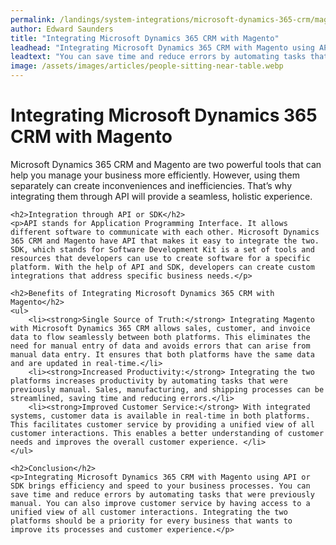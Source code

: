 ```yaml
---
permalink: /landings/system-integrations/microsoft-dynamics-365-crm/magento
author: Edward Saunders
title: "Integrating Microsoft Dynamics 365 CRM with Magento"
leadhead: "Integrating Microsoft Dynamics 365 CRM with Magento using API or SDK brings efficiency and speed to your business processes"
leadtext: "You can save time and reduce errors by automating tasks that were previously manual. You can also improve customer service by having access to a unified view of all customer interactions. Integrating the two platforms should be a priority for every business that wants to improve its processes and customer experience."
image: /assets/images/articles/people-sitting-near-table.webp
---
```

<div class="arttext">	<h1>Integrating Microsoft Dynamics 365 CRM with Magento</h1>
	<p>Microsoft Dynamics 365 CRM and Magento are two powerful tools that can help you manage your business more efficiently. However, using them separately can create inconveniences and inefficiencies. That’s why integrating them through API will provide a seamless, holistic experience.</p>

	<h2>Integration through API or SDK</h2>
	<p>API stands for Application Programming Interface. It allows different software to communicate with each other. Microsoft Dynamics 365 CRM and Magento have API that makes it easy to integrate the two. SDK, which stands for Software Development Kit is a set of tools and resources that developers can use to create software for a specific platform. With the help of API and SDK, developers can create custom integrations that address specific business needs.</p>

	<h2>Benefits of Integrating Microsoft Dynamics 365 CRM with Magento</h2>
	<ul>
		<li><strong>Single Source of Truth:</strong> Integrating Magento with Microsoft Dynamics 365 CRM allows sales, customer, and invoice data to flow seamlessly between both platforms. This eliminates the need for manual entry of data and avoids errors that can arise from manual data entry. It ensures that both platforms have the same data and are updated in real-time.</li>
		<li><strong>Increased Productivity:</strong> Integrating the two platforms increases productivity by automating tasks that were previously manual. Sales, manufacturing, and shipping processes can be streamlined, saving time and reducing errors.</li>
		<li><strong>Improved Customer Service:</strong> With integrated systems, customer data is available in real-time in both platforms. This facilitates customer service by providing a unified view of all customer interactions. This enables a better understanding of customer needs and improves the overall customer experience. </li>
	</ul>

	<h2>Conclusion</h2>
	<p>Integrating Microsoft Dynamics 365 CRM with Magento using API or SDK brings efficiency and speed to your business processes. You can save time and reduce errors by automating tasks that were previously manual. You can also improve customer service by having access to a unified view of all customer interactions. Integrating the two platforms should be a priority for every business that wants to improve its processes and customer experience.</p>
</div>